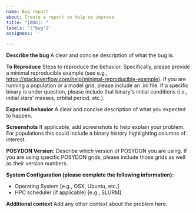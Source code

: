```yaml
---
name: Bug report
about: Create a report to help us improve
title: "[BUG]: "
labels: '["bug"]'
assignees: ''

---
```


**Describe the bug**
A clear and concise description of what the bug is.

**To Reproduce**
Steps to reproduce the behavior. Specifically, please provide a minimal reproducible example (see e.g., https://stackoverflow.com/help/minimal-reproducible-example). If you are running a population or a model grid, please include an .ini file. If a specific binary is under question, please include that binary's initial conditions (i.e., initial stars' masses, orbital period, etc.).

**Expected behavior**
A clear and concise description of what you expected to happen.

**Screenshots**
If applicable, add screenshots to help explain your problem. For populations this could include a binary history highlighting columns of interest.

**POSYDON Version:**
Describe which version of POSYDON you are using. If you are using specific POSYDON grids, please include those grids as well as their version numbers.

**System Configuration (please complete the following information):**
- Operating System [e.g., OSX, Ubuntu, etc.]
- HPC scheduler (if applicable) [e.g., SLURM]

**Additional context**
Add any other context about the problem here.
